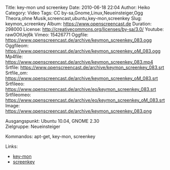 Title: key-mon und screenkey
Date: 2010-06-18 22:04
Author: Heiko
Category: Video
Tags: CC by-sa,Gnome,Linux,Neueinsteiger,Ogg Theora,ohne Musik,screencast,ubuntu,key-mon,screenkey
Slug: keymon_screenkey
Album: https://www.openscreencast.de
Duration: 298000
License: http://creativecommons.org/licenses/by-sa/3.0/
Youtube: raw0OtUej6k
Vimeo: 15426771
Oggfile: https://www.openscreencast.de/archive/keymon_screenkey_083.ogg
Oggfileom: https://www.openscreencast.de/archive/keymon_screenkey_oM_083.ogg
Mp4file: https://www.openscreencast.de/archive/keymon_screenkey_083.mp4
Srtfile: https://www.openscreencast.de/archive/keymon_screenkey_083.srt
Srtfile_om: https://www.openscreencast.de/archive/keymon_screenkey_oM_083.srt
Srtfileeo: https://www.openscreencast.de/archive/eo/keymon_screenkey_083.srt
Srtfileomeo: https://www.openscreencast.de/archive/eo/keymon_screenkey_oM_083.srt
Image: https://www.openscreencast.de/archive/keymon_screenkey_083.png

Ausgangspunkt: Ubuntu 10.04, GNOME 2.30  
Zielgruppe: Neueinsteiger  

Kommandos: apt-get, key-mon, screenkey

Links:

  * [key-mon](http://code.google.com/p/key-mon/)
  * [screenkey](https://launchpad.net/screenkey)

